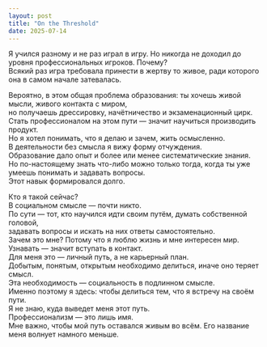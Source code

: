 ```yaml
---
layout: post
title: "On the Threshold"
date: 2025-07-14
---
```


Я учился разному и не раз играл в игру. Но никогда не доходил до уровня профессиональных игроков. Почему?  
Всякий раз игра требовала принести в жертву то живое, ради которого она в самом начале затевалась.

Вероятно, в этом общая проблема образования: ты хочешь живой мысли, живого контакта с миром,  
но получаешь дрессировку, начётничество и экзаменационный цирк.  
Стать профессионалом на этом пути — значит научиться производить продукт.  
Но я хотел понимать, что я делаю и зачем, жить осмысленно.  
В деятельности без смысла я вижу форму отчуждения.  
Образование дало опыт и более или менее систематические знания.  
Но по-настоящему знать что-либо можно только тогда, когда ты уже умеешь понимать и задавать вопросы.  
Этот навык формировался долго.

Кто я такой сейчас?  
В социальном смысле — почти никто.  
По сути — тот, кто научился идти своим путём, думать собственной головой,  
задавать вопросы и искать на них ответы самостоятельно.  
Зачем это мне? Потому что я люблю жизнь и мне интересен мир.  
Узнавать — значит вступать в контакт.  
Для меня это — личный путь, а не карьерный план.  
Добытым, понятым, открытым необходимо делиться, иначе оно теряет смысл.  
Эта необходимость — социальность в подлинном смысле.  
Именно поэтому я здесь: чтобы делиться тем, что я встречу на своём пути.  
Я не знаю, куда выведет меня этот путь.  
Профессионализм — это лишь имя.  
Мне важно, чтобы мой путь оставался живым во всём. Его название меня волнует намного меньше.
